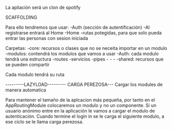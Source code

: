 La apliación será un clon de spotify

SCAFFOLDING

Para ello tendremos que usar:
    -Auth (sección de autentificación)
        -Al registrarse entrará al Home
    -Home
        -rutas potegidas, para que solo pueda entrar las personas con sesion iniciada




Carpetas:
    -core:
        recursos o clases que no se neceita importar en un modulo
    -modulos:
        contendrá los modulos que vamos a usar
            -Auth: cada modulo tendrá una estructura
                -routes
                -servicios
                -pipes
            -
            -
            -
    -shared:
        recursos que se pueden compartir

Cada modulo tendrá su ruta


---------LAZYLOAD--------- CARGA PEREZOSA---
Cargar los modules de manera automatica

Para mantener el tamaño de la aplcacion más pequeña, por tanto en el AppRoutingModule colocaremos un modulo y no un componente.
Si un usuario anónimo entre en la aplicación le vamos a cargar el modulo de autenticación.
Cuando termine el login in se le carga el siguiente modulo, a ese ciclo se le llama carga perezosa.

